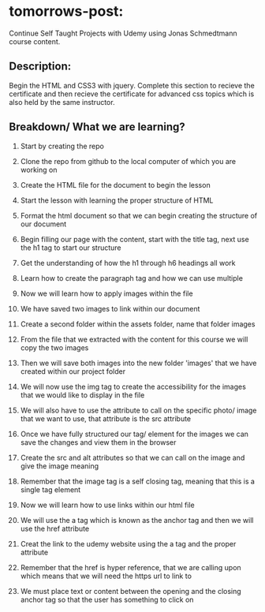 # tomorrows-post:
Continue Self Taught Projects with Udemy using Jonas Schmedtmann course content.

## Description:
Begin the HTML and CSS3 with jquery. Complete this section to recieve the certificate and then recieve the certificate for advanced css topics which is also held by the same instructor. 

## Breakdown/ What we are learning?

1. Start by creating the repo
2. Clone the repo from github to the local computer of which you are working on
3. Create the HTML file for the document to begin the lesson
4. Start the lesson with learning the proper structure of HTML

5. Format the html document so that we can begin creating the structure of our document
6. Begin filling our page with the content, start with the title tag, next use the h1 tag to start our structure
7. Get the understanding of how the h1 through h6 headings all work
8. Learn how to create the paragraph tag and how we can use multiple

9. Now we will learn how to apply images within the file
10. We have saved two images to link within our document
11. Create a second folder within the assets folder, name that folder images
12. From the file that we extracted with the content for this course we will copy the two images
13. Then we will save both images into the new folder 'images' that we have created within our project folder

14. We will now use the img tag to create the accessibility for the images that we would like to display in the file
15. We will also have to use the attribute to call on the specific photo/ image that we want to use, that attribute is the src attribute
16. Once we have fully structured our tag/ element for the images we can save the changes and view them in the browser
17. Create the src and alt attributes so that we can call on the image and give the image meaning
18. Remember that the image tag is a self closing tag, meaning that this is a single tag element

19. Now we will learn how to use links within our html file
20. We will use the a tag which is known as the anchor tag and then we will use the href attribute
21. Creat the link to the udemy website using the a tag and the proper attribute
22. Remember that the href is hyper reference, that we are calling upon which means that we will need the https url to link to
23. We must place text or content between the opening and the closing anchor tag so that the user has something to click on
